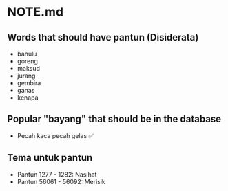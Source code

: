 # NOTE.md

## Words that should have pantun (Disiderata)

- bahulu
- goreng
- maksud
- jurang
- gembira
- ganas
- kenapa

## Popular "bayang" that should be in the database

- Pecah kaca pecah gelas ✅

## Tema untuk pantun

- Pantun 1277 - 1282: Nasihat
- Pantun 56061 - 56092: Merisik
